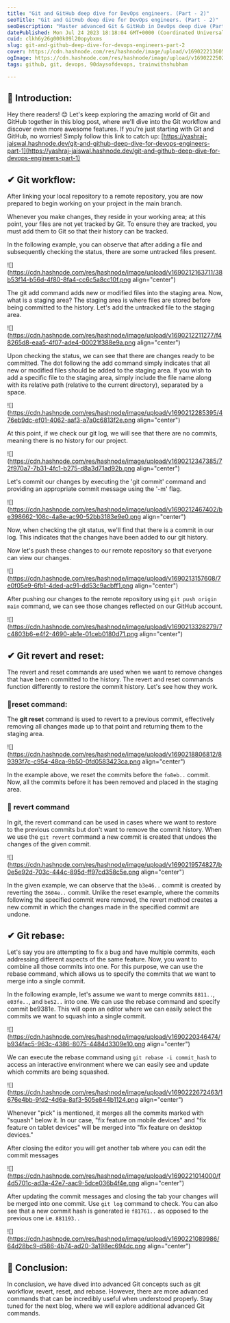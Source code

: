 ```yaml
---
title: "Git and GitHub deep dive for DevOps engineers. (Part - 2)"
seoTitle: "Git and GitHub deep dive for DevOps engineers. (Part - 2)"
seoDescription: "Master advanced Git & GitHub in DevOps deep dive (Part 2): explore concepts, workflow, revert, reset, rebase for efficient collaboration"
datePublished: Mon Jul 24 2023 18:18:04 GMT+0000 (Coordinated Universal Time)
cuid: clkh6y26g000k09l20opybxms
slug: git-and-github-deep-dive-for-devops-engineers-part-2
cover: https://cdn.hashnode.com/res/hashnode/image/upload/v1690222136057/5d574869-5d6e-4a64-b4ac-af502fd6e631.png
ogImage: https://cdn.hashnode.com/res/hashnode/image/upload/v1690222502729/d5836553-137a-413c-9bfd-cb946ae5d902.png
tags: github, git, devops, 90daysofdevops, trainwithshubham

---
```


## **📍 Introduction:**

Hey there readers! 😊 Let's keep exploring the amazing world of Git and GitHub together in this blog post, where we'll dive into the Git workflow and discover even more awesome features. If you're just starting with Git and GitHub, no worries! Simply follow this link to catch up: [https://yashraj-jaiswal.hashnode.dev/git-and-github-deep-dive-for-devops-engineers-part-1](https://yashraj-jaiswal.hashnode.dev/git-and-github-deep-dive-for-devops-engineers-part-1)

## ✔ Git workflow:

After linking your local repository to a remote repository, you are now prepared to begin working on your project in the main branch.

Whenever you make changes, they reside in your working area; at this point, your files are not yet tracked by Git. To ensure they are tracked, you must add them to Git so that their history can be tracked.

In the following example, you can observe that after adding a file and subsequently checking the status, there are some untracked files present.

![](https://cdn.hashnode.com/res/hashnode/image/upload/v1690212163711/38b53f14-b56d-4f80-8fa4-cc6c5a8cc10f.png align="center")

The git add command adds new or modified files into the staging area. Now, what is a staging area? The staging area is where files are stored before being committed to the history. Let's add the untracked file to the staging area.

![](https://cdn.hashnode.com/res/hashnode/image/upload/v1690212211277/f48265d8-eaa5-4f07-ade4-00021f388e9a.png align="center")

Upon checking the status, we can see that there are changes ready to be committed. The dot following the add command simply indicates that all new or modified files should be added to the staging area. If you wish to add a specific file to the staging area, simply include the file name along with its relative path (relative to the current directory), separated by a space.

![](https://cdn.hashnode.com/res/hashnode/image/upload/v1690212285395/476eb9dc-ef01-4062-aaf3-a7a0c6813f2e.png align="center")

At this point, if we check our git log, we will see that there are no commits, meaning there is no history for our project.

![](https://cdn.hashnode.com/res/hashnode/image/upload/v1690212347385/72f970a7-7b31-4fc1-b275-d8a3d71ad92b.png align="center")

Let's commit our changes by executing the 'git commit' command and providing an appropriate commit message using the '-m' flag.

![](https://cdn.hashnode.com/res/hashnode/image/upload/v1690212467402/be398662-108c-4a8e-ac90-52bb3183e9e0.png align="center")

Now, when checking the git status, we'll find that there is a commit in our log. This indicates that the changes have been added to our git history.

Now let's push these changes to our remote repository so that everyone can view our changes.

![](https://cdn.hashnode.com/res/hashnode/image/upload/v1690213157608/7e0f05e9-6fb1-4ded-ac91-dd53c9acbff1.png align="center")

After pushing our changes to the remote repository using `git push origin main` command, we can see those changes reflected on our GitHub account.

![](https://cdn.hashnode.com/res/hashnode/image/upload/v1690213328279/7c4803b6-e4f2-4690-ab1e-01ceb0180d71.png align="center")

## ✔ Git revert and reset:

The revert and reset commands are used when we want to remove changes that have been committed to the history. The revert and reset commands function differently to restore the commit history. Let's see how they work.

### 🔸reset command:

The **git reset** command is used to revert to a previous commit, effectively removing all changes made up to that point and returning them to the staging area.

![](https://cdn.hashnode.com/res/hashnode/image/upload/v1690218806812/89393f7c-c954-48ca-9b50-0fd0583423ca.png align="center")

In the example above, we reset the commits before the `fo8eb..` commit. Now, all the commits before it has been removed and placed in the staging area.

### 🔸 revert command

In git, the revert command can be used in cases where we want to restore to the previous commits but don't want to remove the commit history. When we use the `git revert` command a new commit is created that undoes the changes of the given commit.

![](https://cdn.hashnode.com/res/hashnode/image/upload/v1690219574827/b0e5e92d-703c-444c-895d-ff97cd358c5e.png align="center")

In the given example, we can observe that the `b3e46..` commit is created by reverting the `3604e..` commit. Unlike the reset example, where the commits following the specified commit were removed, the revert method creates a new commit in which the changes made in the specified commit are undone.

## ✔ Git rebase:

Let's say you are attempting to fix a bug and have multiple commits, each addressing different aspects of the same feature. Now, you want to combine all those commits into one. For this purpose, we can use the rebase command, which allows us to specify the commits that we want to merge into a single commit.

In the following example, let's assume we want to merge commits `8811..`, `e03fe..`, and `be52..` into one. We can use the rebase command and specify commit be9381e. This will open an editor where we can easily select the commits we want to squash into a single commit.

![](https://cdn.hashnode.com/res/hashnode/image/upload/v1690220346474/b934fac5-963c-4386-8075-4484d3309e10.png align="center")

We can execute the rebase command using `git rebase -i commit_hash` to access an interactive environment where we can easily see and update which commits are being squashed.

![](https://cdn.hashnode.com/res/hashnode/image/upload/v1690222672463/1676e4bb-9fd2-4d6a-8af3-505e844b1124.png align="center")

Whenever "pick" is mentioned, it merges all the commits marked with "squash" below it. In our case, "fix feature on mobile devices" and "fix feature on tablet devices" will be merged into "fix feature on desktop devices."

After closing the editor you will get another tab where you can edit the commit messages

![](https://cdn.hashnode.com/res/hashnode/image/upload/v1690221014000/f4d5701c-ad3a-42e7-aac9-5dce036b4f4e.png align="center")

After updating the commit messages and closing the tab your changes will be merged into one commit. Use `git log` command to check. You can also see that a new commit hash is generated ie `f81761..` as opposed to the previous one i.e. `881193..`

![](https://cdn.hashnode.com/res/hashnode/image/upload/v1690221089986/64d28bc9-d586-4b74-ad20-3a198ec694dc.png align="center")

## **📍 Conclusion:**

In conclusion, we have dived into advanced Git concepts such as git workflow, revert, reset, and rebase. However, there are more advanced commands that can be incredibly useful when understood properly. Stay tuned for the next blog, where we will explore additional advanced Git commands.